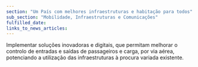 ```yaml
---
section: "Um País com melhores infraestruturas e habitação para todos"
sub_section: "Mobilidade, Infraestruturas e Comunicações"
fulfilled_date:
links_to_news_articles:
---
```


Implementar soluções inovadoras e digitais, que permitam melhorar o controlo de entradas e saídas de passageiros e carga, por via aérea, potenciando a utilização das infraestruturas à procura variada existente.
